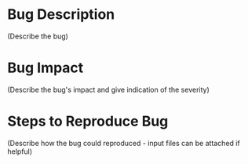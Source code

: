 # Bug Description
(Describe the bug)

# Bug Impact
(Describe the bug's impact and give indication of the severity)

# Steps to Reproduce Bug
(Describe how the bug could reproduced - input files can be attached if helpful)
